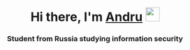 <h1 align="center">Hi there, I'm <a href="" target="_blank">Andru</a> 
<img src="https://github.com/blackcater/blackcater/raw/main/images/Hi.gif" height="32"/></h1>
<h3 align="center"> Student from Russia studying information security </h3>
